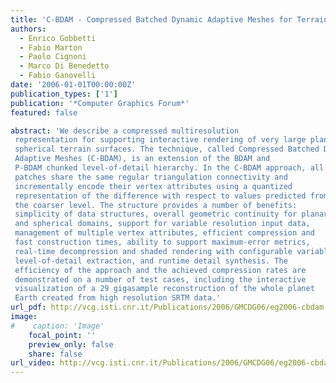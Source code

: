 ```yaml
---
title: 'C-BDAM - Compressed Batched Dynamic Adaptive Meshes for Terrain Rendering'
authors:
  - Enrico Gobbetti
  - Fabio Marton
  - Paolo Cignoni
  - Marco Di Benedetto
  - Fabio Ganovelli
date: '2006-01-01T00:00:00Z'
publication_types: ['1']
publication: '*Computer Graphics Forum*'
featured: false

abstract: 'We describe a compressed multiresolution  representation for supporting interactive rendering of very large planar and  spherical terrain surfaces. The technique, called Compressed Batched Dynamic  Adaptive Meshes (C-BDAM), is an extension of the BDAM and P-BDAM chunked level-of-detail hierarchy. In the C-BDAM approach, all patches share the same regular triangulation connectivity and incrementally encode their vertex attributes using a quantized representation of the difference with respect to values predicted from the coarser level. The structure provides a number of benefits: simplicity of data structures, overall geometric continuity for planar and spherical domains, support for variable resolution input data, management of multiple vertex attributes, efficient compression and fast construction times, ability to support maximum-error metrics, real-time decompression and shaded rendering with configurable variable level-of-detail extraction, and runtime detail synthesis. The efficiency of the approach and the achieved compression rates are demonstrated on a number of test cases, including the interactive visualization of a 29 gigasample reconstruction of the whole planet Earth created from high resolution SRTM data.'
url_pdf: http://vcg.isti.cnr.it/Publications/2006/GMCDG06/eg2006-cbdam.pdf
image:
#    caption: 'Image'
    focal_point: ''
    preview_only: false
    share: false
url_video: http://vcg.isti.cnr.it/Publications/2006/GMCDG06/eg2006-cbdam_divx5.avi
---
```

